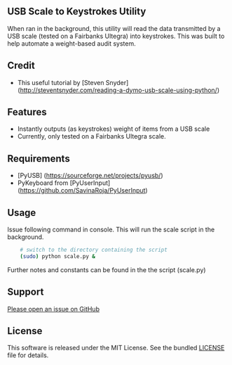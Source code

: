 ## USB Scale to Keystrokes Utility
When ran in the background, this utility will read the data transmitted by a USB scale (tested on a Fairbanks Ultegra) into keystrokes.  This was 
built to help automate a weight-based audit system.

Credit
------------
* This useful tutorial by [Steven Snyder] (http://steventsnyder.com/reading-a-dymo-usb-scale-using-python/)

Features
------------
* Instantly outputs (as keystrokes) weight of items from a USB scale
* Currently, only tested on a Fairbanks Ultegra scale.


Requirements
------------
* [PyUSB] (https://sourceforge.net/projects/pyusb/)
* PyKeyboard from [PyUserInput] (https://github.com/SavinaRoja/PyUserInput)


Usage
------------

Issue following command in console.  This will run the scale script in the background.

```bash
    # switch to the directory containing the script
    (sudo) python scale.py &
```

Further notes and constants can be found in the the script (scale.py)

Support
-------

[Please open an issue on GitHub](https://github.com/andrewevansmith/usb-scale-to-keystrokes-fairbanks/issues)


License
-------

This software is released under the MIT License. See the bundled
[LICENSE](https://github.com/andrewevansmith/php-craigslist-api-utility/blob/master/LICENSE)
file for details.
